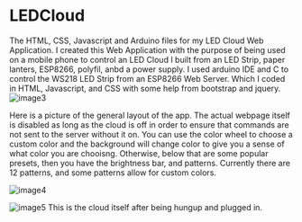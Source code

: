 # LEDCloud
The HTML, CSS, Javascript and Arduino files for my LED Cloud Web Application.
I created this Web Application with the purpose of being used on a mobile phone to control an LED Cloud I built from an LED Strip, paper lanters, ESP8266, polyfil, anbd a power supply.
I used arduino IDE and C to control the WS218 LED Strip from an ESP8266 Web Server. Which I coded in HTML, Javascript, and CSS with some help from bootstrap and jquery.
![image3](https://user-images.githubusercontent.com/53021624/111358727-a9dcdc80-8658-11eb-81f4-fda84c5ca553.jpeg)

Here is a picture of the general layout of the app. The actual webpage itself is disabled as long as the cloud is off in order to ensure that commands are not sent to the server
without it on. You can use the color wheel to choose a custom color and the background will change color to give you a sense of what color you are chooisng.
Otherwise, below that are some popular presets, then you have the brightness bar, and patterns.
Currently there are 12 patterns, and some patterns allow for custom colors.

![image4](https://user-images.githubusercontent.com/53021624/111359148-24a5f780-8659-11eb-8c99-4f8a7dd4c936.jpeg)

![image5](https://user-images.githubusercontent.com/53021624/111359248-44d5b680-8659-11eb-82d9-c1817b329a2c.jpeg)
This is the cloud itself after being hungup and plugged in.
